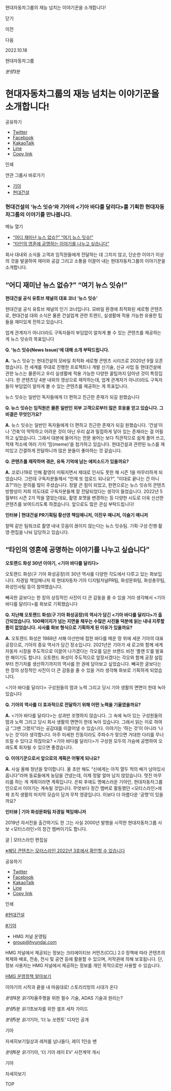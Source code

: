 현대자동차그룹의 재능 넘치는 이야기꾼을 소개합니다!






닫기

이전

다음

2022.10.18

현대자동차그룹


*분량*3분

# 현대자동차그룹의 재능 넘치는 이야기꾼을 소개합니다!

공유하기

* [Twitter](# "새창으로 열림")
* [Facebook](# "새창으로 열림")
* [KakaoTalk](# "새창으로 열림")
* [Line](# "새창으로 열림")
* [Copy link](#)

인쇄

연관 그룹사 바로가기

* [기아](http://www.kia.com)
* [현대건설](http://www.hdec.kr/)



### 현대건설의 ‘뉴스 잇슈’와 기아의 <기아 바다를 달리다>를 기획한 현대자동차그룹의 이야기를 만나봅니다.

메뉴 열기

* [“어디 재미난 뉴스 없슈?” “여기 뉴스 잇슈!”](#target3)
* [“타인의 영혼에 공명하는 이야기를 나누고 싶습니다”](#target9)




회사 대내외 소식을 고객과 임직원들에게 전달하는 데 그치지 않고, 단순한 이야기 이상의 것을 발굴하여 재미와 공감 그리고 소통을 이끌어 내는 현대자동차그룹의 이야기꾼을 소개합니다.

## “어디 재미난 뉴스 없슈?” “여기 뉴스 잇슈!”



**현대건설 공식 유튜브 채널의 대표 코너 ‘뉴스 잇슈’**

현대건설 공식 유튜브 채널의 인기 코너입니다. 모바일 환경에 최적화된 세로형 콘텐츠로, 현대건설 대외 소식은 물론 건설업계 관련 트렌드, 실생활에 적용 가능한 유용한 팁들을 재미있게 전하고 있습니다.

업계 관계자가 아니더라도 구독자들이 부담없이 알차게 볼 수 있는 콘텐츠를 제공하는 게 뉴스 잇슈의 목표입니다



**Q. ‘뉴스 잇슈(News Issue)’에 대해 소개 부탁드립니다.**

**A.** ‘뉴스 잇슈’는 현대건설의 모바일 최적화 세로형 콘텐츠 시리즈로 2020년 9월 오픈했습니다. 전 세계를 무대로 진행한 프로젝트나 개발 신기술, 신규 사업 등 현대건설에 관한 뉴스는 물론이고 우리 실생활에 적용 가능한 다양한 꿀팁까지 담아낸 것이 특징입니다. 한 콘텐츠당 4분 내외의 영상으로 제작하는데, 업계 관계자가 아니더라도 구독자들이 부담없이 알차게 볼 수 있는 콘텐츠를 제공하는 게 목표입니다.

뉴스 잇슈는 일반인 독자들에게 더 편하고 친근한 존재가 되길 원했습니다



**Q. 뉴스 잇슈는 임직원은 물론 일반인 외부 고객으로부터 많은 호응을 얻고 있습니다. 그 비결은 무엇인가요?**

**A.** 뉴스 잇슈는 일반인 독자들에게 더 편하고 친근한 존재가 되길 원했습니다. ‘건설’이나 ‘건축’이 딱딱하고 어려운 것이 아닌 우리 삶과 밀접하게 닿아 있는 존재라는 걸 어필하고 싶었습니다. 그래서 대본에 들어가는 전문 용어는 보다 직관적으로 쉽게 풀어 쓰고, 적재 적소에 여러 가지 ‘밈(meme)’을 첨가하고 있습니다. 현대건설과 관련된 뉴스를 재미있고 간결하게 전달하니까 많은 분들이 좋아하는 것 같습니다.

**Q. 콘텐츠를 제작하며 겪은, 유독 기억에 남는 에피소드가 있을까요?**

**A.** 코로나19로 인해 촬영이 미뤄지면서 제대로 인사도 못한 채 시즌 1을 마무리하게 되었습니다. 그런데 구독자분들께서 “언제 또 업로드 되나요?”, “이대로 끝나는 건 아니죠?”라는 문의를 많이 주셨습니다. 정말 큰 힘이 되었고, 한편으로는 뉴스 잇슈의 콘텐츠 방향성이 저희 의도대로 구독자분들께 잘 전달되었다는 생각이 들었습니다. 2022년 5월부터 시즌 2가 막을 열었는데요, 촬영 포맷을 변경하는 등 다양한 시도로 더욱 신선한 콘텐츠를 보여드리도록 하겠습니다. 앞으로도 많은 관심 부탁드립니다!

**인터뷰 | 현대건설 PR기획팀 황선영 책임매니저, 이진우 매니저, 이슬기 매니저**

찰떡 같은 팀워크로 촬영 내내 웃음이 끊이지 않는다는 뉴스 잇슈팀. 기획·구성·진행·촬영·편집을 나눠 담당하고 있습니다.

## “타인의 영혼에 공명하는 이야기를 나누고 싶습니다”



**오토랜드 화성 30년 이야기, <기아 바다를 달리다>**

오토랜드 화성(구 기아 화성공장)의 30년 역사를 다양한 각도에서 다루고 있는 화보입니다. 차경일 책임매니저 외 현대자동차·기아 디지털저널PR팀, 화성문화팀, 화성총무팀, 화성인사팀 등이 참여했습니다.

빼곡한 글보다는 한 장의 상징적인 사진이 더 큰 감동을 줄 수 있을 거라 생각해서 <기아 바다를 달리다>를 화보로 기획했습니다



**Q. 지난해 오토랜드 화성(구 기아 화성공장)의 역사가 담긴 <기아 바다를 달리다>가 출간되었습니다. 100페이지가 넘는 지면을 채우는 수많은 사진들 덕분에 읽는 내내 지루할 틈이 없었습니다. 사사를 화보 형식으로 기획하게 된 이유가 있을까요?**

**A.** 오토랜드 화성은 1988년 서해 아산만에 접한 바다를 메운 땅 위에 세운 기아의 대표 공장으로, 기아의 중요 역사가 담긴 장소입니다. 2021년은 기아가 새 로고와 함께 세계 자동차 시장을 주도적으로 이끌어 나가겠다는 각오를 담은 브랜드 비전 ‘플랜 S’를 발표한 해이기도 합니다. 오토랜드 화성이 주도적으로 앞장서겠다는 각오와 함께 공장 설립부터 전기차를 생산하기까지의 역사를 한 권에 담아보고 싶었습니다. 빼곡한 글보다는 한 장의 상징적인 사진이 더 큰 감동을 줄 수 있을 거라 생각해 화보로 기획하게 되었습니다.

<기아 바다를 달리다> 구성원들의 땀과 노력 그리고 당시 기아 생활의 면면이 한데 녹아 있습니다



**Q. 기아의 역사를 더 효과적으로 전달하기 위해 어떤 노력을 기울였을까요?**

**A.** <기아 바다를 달리다>는 성과만 조명하지 않습니다. 그 속에 녹아 있는 구성원들의 땀과 노력 그리고 당시 회사 생활의 면면이 한데 녹아 있습니다. 그래서 읽는 이로 하여금 “그땐 그랬지”라는 공감대를 이끌어낼 수 있습니다. 이야기는 ‘하는 것’이 아니라 ‘나누는 것’이라 생각합니다. 아주 미세한 진동이라도 주파수가 맞으면 거대한 다리를 무너뜨릴 수 있다고 하잖아요? <기아 바다를 달리다>가 구성원 모두의 가슴에 공명하여 오래도록 회자될 수 있으면 좋겠습니다.

**Q. 이야기꾼으로서 앞으로의 계획은 어떻게 되나요?**

**A.** 사실 올해 정년을 맞이합니다. 올 초만 해도 “신에게는 아직 열두 척의 배가 남아있사옵니다”라며 동료들에게 농담을 건넸는데, 이제 정말 얼마 남지 않았습니다. 멋진 마무리를 하는 게 계획이라면 계획입니다. 은퇴 후에도 명예스러운 기아인, 현대자동차그룹인으로서 이야기는 계속될 것입니다. 무엇보다 창간 멤버로 활동했던 <모터스라인>에 제 조직 생활의 마지막 모습이 담겨 무척 영광입니다. 이보다 더 아름다운 ‘공명’이 있을까요?

**인터뷰 | 기아 화성문화팀 차경일 책임매니저**

2019년 자서전을 출간하기도 한 그는 사실 2000년 발행을 시작한 현대자동차그룹 사보 <모터스라인>의 창간 멤버이기도 합니다.

글 | 모터스라인 편집실

[※해당 콘텐츠는 모터스라인 2022년 3호에서 확인할 수 있습니다](https://www.hyundai.co.kr/about-us/publications)



공유하기

* [Twitter](# "새창으로 열림")
* [Facebook](# "새창으로 열림")
* [KakaoTalk](# "새창으로 열림")
* [Line](# "새창으로 열림")
* [Copy link](#)

인쇄

[#현대건설](/tag/1848)

[#기아](/tag/723)



* HMG 저널 운영팀
* [group@hyundai.com](mailto:group@hyundai.com)

HMG 저널에서 제공되는 정보는 크리에이티브 커먼즈(CCL) 2.0 정책에 따라 콘텐츠의 복제와 배포, 전송, 전시 및 공연 등에 활용할 수 있으며, 저작권에 의해 보호됩니다.
단, 정보 사용자는 HMG 저널에서 제공하는 정보를 개인 목적으로만 사용할 수 있습니다.

[HMG 운영정책 알아보기](/footer/operationRegist)

이야기의 시작과 끝을 내 마음대로! 스토리리빙의 시대가 온다

*분량*4분 *읽기*자율주행을 위한 필수 기술, ADAS 기술과 원리는?

*분량*5분 *읽기*초보자를 위한 셀프 세차 가이드

*분량*5분 *읽기*기아, ‘더 뉴 쏘렌토’ 디자인 공개

기아

 자세히보기일상과 레저를 넘나들다, 레이 1인승 밴

*분량*6분 *읽기*기아, ‘더 기아 레이 EV’ 사전계약 개시

기아

 자세히보기

TOP
